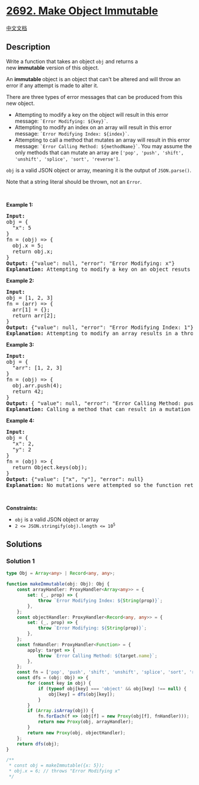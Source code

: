 # [2692. Make Object Immutable](https://leetcode.com/problems/make-object-immutable)

[中文文档](./solution/2600-2699/2692.Make%20Object%20Immutable/README.md)

<!-- tags: -->

## Description

<p>Write a function that takes an object&nbsp;<code>obj</code> and returns a new&nbsp;<strong>immutable</strong>&nbsp;version of this object.</p>

<p>An&nbsp;<strong>immutable&nbsp;</strong>object is an object that can&#39;t be altered and will throw an error if any attempt is made to alter it.</p>

<p>There are three types of error messages that can be produced from this new object.</p>

<ul>
	<li>Attempting to modify a key on the object will result in this&nbsp;error message: <code>`Error Modifying: ${key}`</code>.</li>
	<li>Attempting to modify an index on an array will result in this error message: <code>`Error Modifying&nbsp;Index: ${index}`</code>.</li>
	<li>Attempting to call a method that mutates an array will result in this error message: <code>`Error Calling Method: ${methodName}`</code>. You may assume the only methods that can mutate&nbsp;an array are&nbsp;<code>[&#39;pop&#39;, &#39;push&#39;, &#39;shift&#39;, &#39;unshift&#39;, &#39;splice&#39;, &#39;sort&#39;, &#39;reverse&#39;]</code>.</li>
</ul>

<p><code>obj</code>&nbsp;is a valid JSON object or array, meaning it is the output of <code>JSON.parse()</code>.</p>

<p>Note that a string literal should be thrown, not an&nbsp;<code>Error</code>.</p>

<p>&nbsp;</p>
<p><strong class="example">Example 1:</strong></p>

<pre>
<strong>Input:</strong> 
obj = {
&nbsp; &quot;x&quot;: 5
}
fn = (obj) =&gt; { 
&nbsp; obj.x = 5;
&nbsp; return obj.x;
}
<strong>Output:</strong> {&quot;value&quot;: null, &quot;error&quot;: &quot;Error Modifying:&nbsp;x&quot;}
<strong>Explanation: </strong>Attempting to modify a key on an object resuts in a thrown error. Note that it doesn&#39;t matter that the value was set to the same value as it was before.
</pre>

<p><strong class="example">Example 2:</strong></p>

<pre>
<strong>Input:</strong> 
obj = [1, 2, 3]
fn = (arr) =&gt; { 
&nbsp; arr[1] = {}; 
&nbsp; return arr[2]; 
}
<strong>Output:</strong> {&quot;value&quot;: null, &quot;error&quot;: &quot;Error Modifying&nbsp;Index: 1&quot;}
<strong>Explanation: </strong>Attempting to modify an array results in a thrown error.
</pre>

<p><strong class="example">Example 3:</strong></p>

<pre>
<strong>Input:</strong> 
obj = {
&nbsp; &quot;arr&quot;: [1, 2, 3]
}
fn = (obj) =&gt; { 
&nbsp; obj.arr.push(4);
&nbsp; return 42;
}
<strong>Output:</strong> { &quot;value&quot;: null, &quot;error&quot;: &quot;Error Calling Method: push&quot;}
<strong>Explanation: </strong>Calling a method that can result in a mutation results in a thrown error.
</pre>

<p><strong class="example">Example 4:</strong></p>

<pre>
<strong>Input:</strong> 
obj = {
&nbsp; &quot;x&quot;: 2,
&nbsp; &quot;y&quot;: 2
}
fn = (obj) =&gt; { 
&nbsp; return Object.keys(obj);
}
<strong>Output:</strong> {&quot;value&quot;: [&quot;x&quot;, &quot;y&quot;], &quot;error&quot;: null}
<strong>Explanation: </strong>No mutations were attempted so the function returns as normal.
</pre>

<p>&nbsp;</p>
<p><strong>Constraints:</strong></p>

<ul>
	<li><code>obj</code>&nbsp;is a valid JSON object or array</li>
	<li><code>2 &lt;= JSON.stringify(obj).length &lt;= 10<sup>5</sup></code></li>
</ul>

## Solutions

### Solution 1

<!-- tabs:start -->

```ts
type Obj = Array<any> | Record<any, any>;

function makeImmutable(obj: Obj): Obj {
    const arrayHandler: ProxyHandler<Array<any>> = {
        set: (_, prop) => {
            throw `Error Modifying Index: ${String(prop)}`;
        },
    };
    const objectHandler: ProxyHandler<Record<any, any>> = {
        set: (_, prop) => {
            throw `Error Modifying: ${String(prop)}`;
        },
    };
    const fnHandler: ProxyHandler<Function> = {
        apply: target => {
            throw `Error Calling Method: ${target.name}`;
        },
    };
    const fn = ['pop', 'push', 'shift', 'unshift', 'splice', 'sort', 'reverse'];
    const dfs = (obj: Obj) => {
        for (const key in obj) {
            if (typeof obj[key] === 'object' && obj[key] !== null) {
                obj[key] = dfs(obj[key]);
            }
        }
        if (Array.isArray(obj)) {
            fn.forEach(f => (obj[f] = new Proxy(obj[f], fnHandler)));
            return new Proxy(obj, arrayHandler);
        }
        return new Proxy(obj, objectHandler);
    };
    return dfs(obj);
}

/**
 * const obj = makeImmutable({x: 5});
 * obj.x = 6; // throws "Error Modifying x"
 */
```

<!-- tabs:end -->

<!-- end -->
